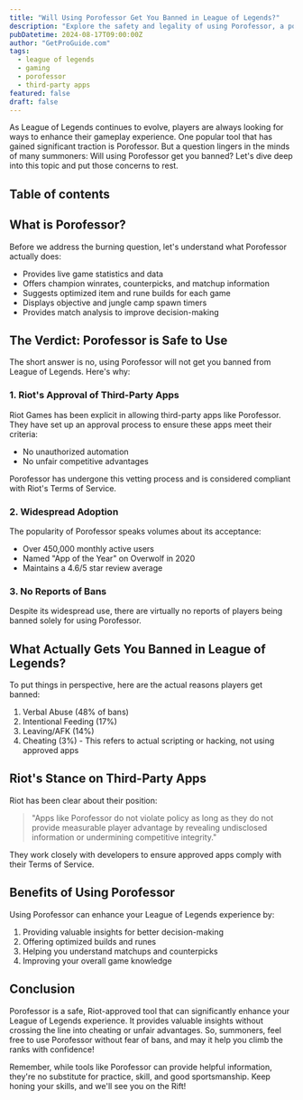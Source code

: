 ```yaml
---
title: "Will Using Porofessor Get You Banned in League of Legends?"
description: "Explore the safety and legality of using Porofessor, a popular companion app for League of Legends. Learn about Riot's stance on third-party tools and why Porofessor is considered safe to use."
pubDatetime: 2024-08-17T09:00:00Z
author: "GetProGuide.com"
tags:
  - league of legends
  - gaming
  - porofessor
  - third-party apps
featured: false
draft: false
---
```


As League of Legends continues to evolve, players are always looking for ways to enhance their gameplay experience. One popular tool that has gained significant traction is Porofessor. But a question lingers in the minds of many summoners: Will using Porofessor get you banned? Let's dive deep into this topic and put those concerns to rest.

## Table of contents

## What is Porofessor?

Before we address the burning question, let's understand what Porofessor actually does:

- Provides live game statistics and data
- Offers champion winrates, counterpicks, and matchup information
- Suggests optimized item and rune builds for each game
- Displays objective and jungle camp spawn timers
- Provides match analysis to improve decision-making

## The Verdict: Porofessor is Safe to Use

The short answer is no, using Porofessor will not get you banned from League of Legends. Here's why:

### 1. Riot's Approval of Third-Party Apps

Riot Games has been explicit in allowing third-party apps like Porofessor. They have set up an approval process to ensure these apps meet their criteria:

- No unauthorized automation
- No unfair competitive advantages

Porofessor has undergone this vetting process and is considered compliant with Riot's Terms of Service.

### 2. Widespread Adoption

The popularity of Porofessor speaks volumes about its acceptance:

- Over 450,000 monthly active users
- Named "App of the Year" on Overwolf in 2020
- Maintains a 4.6/5 star review average

### 3. No Reports of Bans

Despite its widespread use, there are virtually no reports of players being banned solely for using Porofessor.

## What Actually Gets You Banned in League of Legends?

To put things in perspective, here are the actual reasons players get banned:

1. Verbal Abuse (48% of bans)
2. Intentional Feeding (17%)
3. Leaving/AFK (14%)
4. Cheating (3%) - This refers to actual scripting or hacking, not using approved apps

## Riot's Stance on Third-Party Apps

Riot has been clear about their position:

> "Apps like Porofessor do not violate policy as long as they do not provide measurable player advantage by revealing undisclosed information or undermining competitive integrity."

They work closely with developers to ensure approved apps comply with their Terms of Service.

## Benefits of Using Porofessor

Using Porofessor can enhance your League of Legends experience by:

1. Providing valuable insights for better decision-making
2. Offering optimized builds and runes
3. Helping you understand matchups and counterpicks
4. Improving your overall game knowledge

## Conclusion

Porofessor is a safe, Riot-approved tool that can significantly enhance your League of Legends experience. It provides valuable insights without crossing the line into cheating or unfair advantages. So, summoners, feel free to use Porofessor without fear of bans, and may it help you climb the ranks with confidence!

Remember, while tools like Porofessor can provide helpful information, they're no substitute for practice, skill, and good sportsmanship. Keep honing your skills, and we'll see you on the Rift!